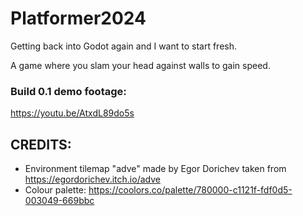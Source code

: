 # Platformer2024
Getting back into Godot again and I want to start fresh.

A game where you slam your head against walls to gain speed.

### Build 0.1 demo footage:
https://youtu.be/AtxdL89do5s

## CREDITS:
- Environment tilemap "adve" made by Egor Dorichev taken from https://egordorichev.itch.io/adve
- Colour palette: https://coolors.co/palette/780000-c1121f-fdf0d5-003049-669bbc
